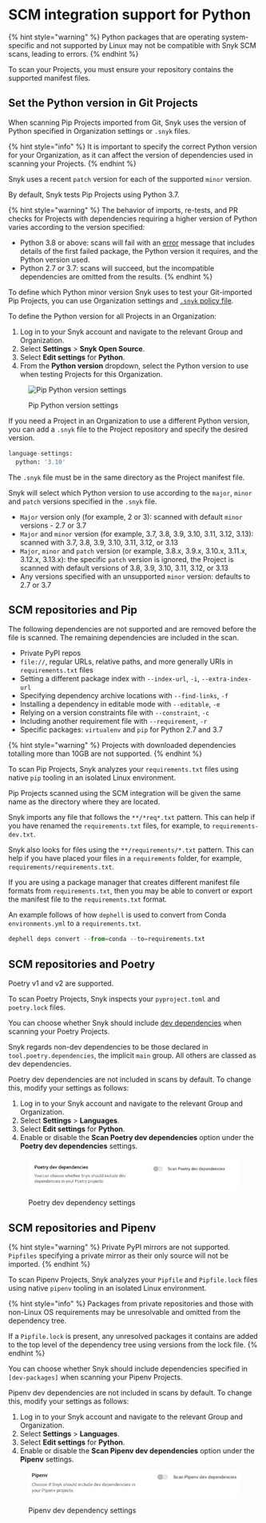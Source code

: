 # SCM integration support for Python

{% hint style="warning" %}
Python packages that are operating system-specific and not supported by Linux may not be compatible with Snyk SCM scans, leading to errors.
{% endhint %}

To scan your Projects, you must ensure your repository contains the supported manifest files.

## Set the Python version in Git Projects

When scanning Pip Projects imported from Git, Snyk uses the version of Python specified in Organization settings or `.snyk` files.&#x20;

{% hint style="info" %}
It is important to specify the correct Python version for your Organization, as it can affect the version of dependencies used in scanning your Projects.
{% endhint %}

Snyk uses a recent `patch` version for each of the supported `minor` version.

By default, Snyk tests Pip Projects using Python 3.7.

{% hint style="warning" %}
The behavior of imports, re-tests, and PR checks for Projects with dependencies requiring a higher version of Python varies according to the version specified:

* Python 3.8 or above: scans will fail with an [error](../../../scan-with-snyk/error-catalog.md) message that includes details of the first failed package, the Python version it requires, and the Python version used.
* Python 2.7 or 3.7: scans will succeed, but the incompatible dependencies are omitted from the results.
{% endhint %}

To define which Python minor version Snyk uses to test your Git-imported Pip Projects, you can use Organization settings and [`.snyk` policy file](../../../manage-risk/policies/the-.snyk-file.md).

To define the Python version for all Projects in an Organization:

1. Log in to your Snyk account and navigate to the relevant Group and Organization.
2. Select **Settings** > **Snyk Open Source**.
3. Select **Edit settings** for **Python**.
4. From the **Python version** dropdown, select the Python version to use when testing Projects for this Organization.

<figure><img src="../../../.gitbook/assets/python-version.png" alt="Pip Python version settings"><figcaption><p>Pip Python version settings</p></figcaption></figure>

If you need a Project in an Organization to use a different Python version, you can add a `.snyk` file to the Project repository and specify the desired version.

```python
language-settings:
  python: '3.10'
```

The `.snyk` file must be in the same directory as the Project manifest file.

Snyk will select which Python version to use according to the `major`, `minor` and `patch` versions specified in the `.snyk` file.

* `Major` version only (for example, 2 or 3): scanned with default `minor` versions - 2.7 or 3.7
* `Major` and `minor` version (for example, 3.7, 3.8, 3.9, 3.10, 3.11, 3.12, 3.13): scanned with 3.7, 3.8, 3.9, 3.10, 3.11, 3.12, or 3.13
* `Major`, `minor` and `patch` version (or example, 3.8.x, 3.9.x, 3.10.x, 3.11.x, 3.12.x, 3.13.x): the specific `patch` version is ignored, the Project is scanned with default versions of 3.8, 3.9, 3.10, 3.11, 3.12, or 3.13
* Any versions specified with an unsupported `minor` version: defaults to 2.7 or 3.7

## SCM repositories and Pip

The following dependencies are not supported and are removed before the file is scanned. The remaining dependencies are included in the scan.

* Private PyPI repos
* `file://`, regular URLs, relative paths, and more generally URIs in `requirements.txt` files
* Setting a different package index with `--index-url`, `-i`, `--extra-index-url`&#x20;
* Specifying dependency archive locations with `--find-links`, `-f`
* Installing a dependency in editable mode with `--editable`, `-e`&#x20;
* Relying on a version constraints file with `--constraint`, `-c`
* Including another requirement file with `--requirement`, `-r`&#x20;
* Specific packages: `virtualenv` and `pip` for Python 2.7 and 3.7

{% hint style="warning" %}
Projects with downloaded dependencies totalling more than 10GB are not supported.
{% endhint %}

To scan Pip Projects, Snyk analyzes your `requirements.txt` files using native `pip` tooling in an isolated Linux environment.

Pip Projects scanned using the SCM integration will be given the same name as the directory where they are located.&#x20;

Snyk imports any file that follows the `**/*req*.txt` pattern. This can help if you have renamed the `requirements.txt` files, for example, to `requirements-dev.txt`.

Snyk also looks for files using the `**/requirements/*.txt` pattern. This can help if you have placed your files in a `requirements` folder, for example, `requirements/requirements.txt`.

If you are using a package manager that creates different manifest file formats from `requirements.txt`, then you may be able to convert or export the manifest file to the `requirements.txt` format.

An example follows of how `dephell` is used to convert from Conda `environments.yml` to a `requirements.txt`.

```python
dephell deps convert --from=conda --to=requirements.txt
```

## SCM repositories and Poetry

Poetry v1 and v2 are supported.

To scan Poetry Projects, Snyk inspects your `pyproject.toml` and `poetry.lock` files.

You can choose whether Snyk should include [dev dependencies](https://python-poetry.org/docs/managing-dependencies/) when scanning your Poetry Projects.

Snyk regards non-dev dependencies to be those declared in `tool.poetry.dependencies`, the implicit `main` group. All others are classed as dev dependencies.

Poetry dev dependencies are not included in scans by default. To change this, modify your settings as follows:

1. Log in to your Snyk account and navigate to the relevant Group and Organization.
2. Select **Settings** > **Languages**.
3. Select **Edit settings** for **Python**.
4. Enable or disable the **Scan Poetry dev dependencies** option under the **Poetry dev dependencies** settings.&#x20;

<figure><img src="../../../.gitbook/assets/image (9).png" alt="Poetry dev dependency settings"><figcaption><p>Poetry dev dependency settings</p></figcaption></figure>

## SCM repositories and Pipenv

{% hint style="warning" %}
Private PyPI mirrors are not supported. `Pipfiles` specifying a private mirror as their only source will not be imported.
{% endhint %}

To scan Pipenv Projects, Snyk analyzes your `Pipfile` and `Pipfile.lock` files using native `pipenv` tooling in an isolated Linux environment.

{% hint style="info" %}
Packages from private repositories and those with non-Linux OS requirements may be unresolvable and omitted from the dependency tree.

If a `Pipfile.lock` is present, any unresolved packages it contains are added to the top level of the dependency tree using versions from the lock file.&#x20;
{% endhint %}

You can choose whether Snyk should include dependencies specified in `[dev-packages]` when scanning your Pipenv Projects.

Pipenv dev dependencies are not included in scans by default. To change this, modify your settings as follows:

1. Log in to your Snyk account and navigate to the relevant Group and Organization.
2. Select **Settings** > **Languages**.
3. Select **Edit settings** for **Python**.
4. Enable or disable the **Scan Pipenv dev dependencies** option under the **Pipenv** settings.&#x20;

<figure><img src="../../../.gitbook/assets/image (10).png" alt="Pipenv dev dependency settings"><figcaption><p>Pipenv dev dependency settings</p></figcaption></figure>
